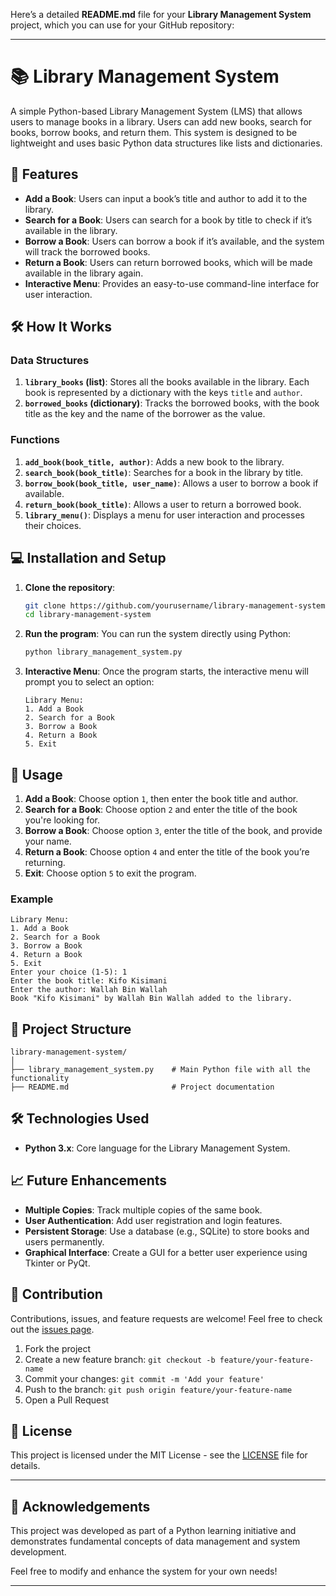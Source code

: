 Here’s a detailed **README.md** file for your **Library Management System** project, which you can use for your GitHub repository:

---

# 📚 Library Management System

A simple Python-based Library Management System (LMS) that allows users to manage books in a library. Users can add new books, search for books, borrow books, and return them. This system is designed to be lightweight and uses basic Python data structures like lists and dictionaries.

## 🚀 Features

- **Add a Book**: Users can input a book’s title and author to add it to the library.
- **Search for a Book**: Users can search for a book by title to check if it’s available in the library.
- **Borrow a Book**: Users can borrow a book if it’s available, and the system will track the borrowed books.
- **Return a Book**: Users can return borrowed books, which will be made available in the library again.
- **Interactive Menu**: Provides an easy-to-use command-line interface for user interaction.

## 🛠️ How It Works

### Data Structures
1. **`library_books` (list)**: Stores all the books available in the library. Each book is represented by a dictionary with the keys `title` and `author`.
2. **`borrowed_books` (dictionary)**: Tracks the borrowed books, with the book title as the key and the name of the borrower as the value.

### Functions
1. **`add_book(book_title, author)`**: Adds a new book to the library.
2. **`search_book(book_title)`**: Searches for a book in the library by title.
3. **`borrow_book(book_title, user_name)`**: Allows a user to borrow a book if available.
4. **`return_book(book_title)`**: Allows a user to return a borrowed book.
5. **`library_menu()`**: Displays a menu for user interaction and processes their choices.

## 💻 Installation and Setup

1. **Clone the repository**:
   ```bash
   git clone https://github.com/yourusername/library-management-system.git
   cd library-management-system
   ```

2. **Run the program**:
   You can run the system directly using Python:
   ```bash
   python library_management_system.py
   ```

3. **Interactive Menu**: 
   Once the program starts, the interactive menu will prompt you to select an option:
   ```plaintext
   Library Menu:
   1. Add a Book
   2. Search for a Book
   3. Borrow a Book
   4. Return a Book
   5. Exit
   ```

## 📝 Usage

1. **Add a Book**: Choose option `1`, then enter the book title and author.
2. **Search for a Book**: Choose option `2` and enter the title of the book you're looking for.
3. **Borrow a Book**: Choose option `3`, enter the title of the book, and provide your name.
4. **Return a Book**: Choose option `4` and enter the title of the book you’re returning.
5. **Exit**: Choose option `5` to exit the program.

### Example

```plaintext
Library Menu:
1. Add a Book
2. Search for a Book
3. Borrow a Book
4. Return a Book
5. Exit
Enter your choice (1-5): 1
Enter the book title: Kifo Kisimani
Enter the author: Wallah Bin Wallah
Book "Kifo Kisimani" by Wallah Bin Wallah added to the library.
```

## 📂 Project Structure

```plaintext
library-management-system/
│
├── library_management_system.py    # Main Python file with all the functionality
├── README.md                       # Project documentation
```

## 🛠️ Technologies Used

- **Python 3.x**: Core language for the Library Management System.

## 📈 Future Enhancements

- **Multiple Copies**: Track multiple copies of the same book.
- **User Authentication**: Add user registration and login features.
- **Persistent Storage**: Use a database (e.g., SQLite) to store books and users permanently.
- **Graphical Interface**: Create a GUI for a better user experience using Tkinter or PyQt.

## 🤝 Contribution

Contributions, issues, and feature requests are welcome! Feel free to check out the [issues page](https://github.com/yourusername/library-management-system/issues).

1. Fork the project
2. Create a new feature branch: `git checkout -b feature/your-feature-name`
3. Commit your changes: `git commit -m 'Add your feature'`
4. Push to the branch: `git push origin feature/your-feature-name`
5. Open a Pull Request

## 📜 License

This project is licensed under the MIT License - see the [LICENSE](LICENSE) file for details.

---

## 🌟 Acknowledgements

This project was developed as part of a Python learning initiative and demonstrates fundamental concepts of data management and system development.

Feel free to modify and enhance the system for your own needs!

---


